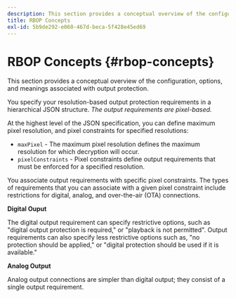 ```yaml
---
description: This section provides a conceptual overview of the configuration, options, and meanings associated with output protection.
title: RBOP Concepts
exl-id: 5b9de292-e060-467d-beca-5f428e45ed69
---
```

# RBOP Concepts {#rbop-concepts}

This section provides a conceptual overview of the configuration, options, and meanings associated with output protection.

You specify your resolution-based output protection requirements in a hierarchical JSON structure. *The output requirements are pixel-based.*

At the highest level of the JSON specification, you can define maximum pixel resolution, and pixel constraints for specified resolutions:

* `maxPixel` - The maximum pixel resolution defines the maximum resolution for which decryption will occur. 
* `pixelConstraints` - Pixel constraints define output requirements that must be enforced for a specified resolution.

You associate output requirements with specific pixel constraints. The types of requirements that you can associate with a given pixel constraint include restrictions for digital, analog, and over-the-air (OTA) connections.

**Digital Ouput**

The digital output requirement can specify restrictive options, such as "digital output protection is required," or "playback is not permitted". Output requirements can also specify less restrictive options such as, "no protection should be applied," or "digital protection should be used if it is available."

**Analog Output**

Analog output connections are simpler than digital output; they consist of a single output requirement.
